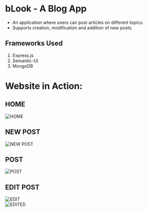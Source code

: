 # bLook - A Blog App   
* An application where users can post articles on different topics.
* Supports creation, modification and addition of new posts.   

## Frameworks Used   
1. Express.js   
2. Semantic-UI   
3. MongoDB   

# Website in Action:   
## HOME   
![HOME](https://github.com/vishishtpriyadarshi/bLook---A-Blog-App/blob/master/img/Home.png)   
## NEW POST   
![NEW POST](https://github.com/vishishtpriyadarshi/bLook---A-Blog-App/blob/master/img/New%20Post.png)   
## POST
![POST](https://github.com/vishishtpriyadarshi/bLook---A-Blog-App/blob/master/img/Post.png)   
## EDIT POST   
![EDIT](https://github.com/vishishtpriyadarshi/bLook---A-Blog-App/blob/master/img/Edit%20Post.png)   
![EDITED](https://github.com/vishishtpriyadarshi/bLook---A-Blog-App/blob/master/img/Edited%20Post.png)   

